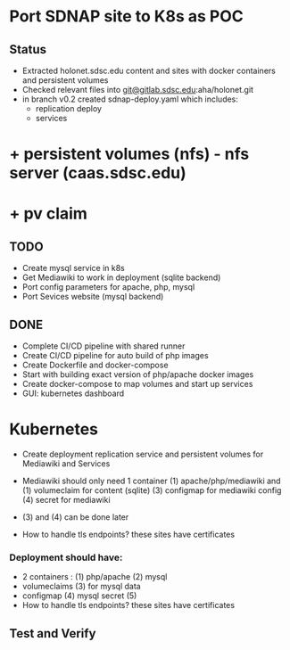 #  Port SDNAP site to K8s as POC

## Status
* Extracted holonet.sdsc.edu content and sites with docker containers and persistent volumes
* Checked relevant files into git@gitlab.sdsc.edu:aha/holonet.git
* in branch v0.2 created sdnap-deploy.yaml which includes:
    + replication deploy
    + services
#    + persistent volumes (nfs) - nfs server (caas.sdsc.edu)
#    + pv claim


## TODO
* Create mysql service in k8s
* Get Mediawiki to work in deployment (sqlite backend)
* Port config parameters for apache, php, mysql
* Port Sevices website (mysql backend)


## DONE
* Complete CI/CD pipeline with shared runner
* Create CI/CD pipeline for auto build of php images
* Create Dockerfile and docker-compose
* Start with building exact version of php/apache docker images 
* Create docker-compose to map volumes and start up services
* GUI: kubernetes dashboard

# Kubernetes

* Create deployment replication service and persistent volumes for Mediawiki and Services

* Mediawiki should only need 1 container (1) apache/php/mediawiki and (1) volumeclaim for content (sqlite) (3) configmap for mediawiki config (4) secret for mediawiki 

* (3) and (4) can be done later
* How to handle tls endpoints? these sites have certificates

### Deployment should have:

* 2 containers : (1) php/apache  (2) mysql 
* volumeclaims (3) for mysql data
* configmap (4) mysql secret (5)
* How to handle tls endpoints? these sites have certificates

## Test and Verify







